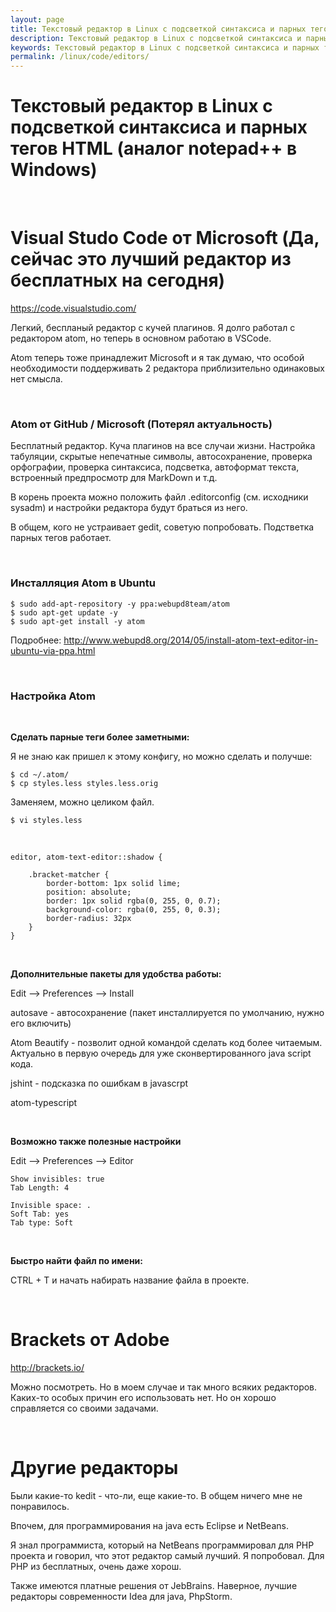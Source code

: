 ```yaml
---
layout: page
title: Текстовый редактор в Linux с подсветкой синтаксиса и парных тегов HTML (аналог notepad++ в Windows)
description: Текстовый редактор в Linux с подсветкой синтаксиса и парных тегов HTML (аналог notepad++ в Windows)
keywords: Текстовый редактор в Linux с подсветкой синтаксиса и парных тегов HTML (аналог notepad++ в Windows)
permalink: /linux/code/editors/
---
```


# Текстовый редактор в Linux с подсветкой синтаксиса и парных тегов HTML (аналог notepad++ в Windows)

<br/>

# Visual Studo Code от Microsoft (Да, сейчас это лучший редактор из бесплатных на сегодня)

https://code.visualstudio.com/

Легкий, беспланый редактор с кучей плагинов. Я долго работал с редактором atom, но теперь в основном работаю в VSCode.

Atom теперь тоже принадлежит Microsoft и я так думаю, что особой необходимости поддерживать 2 редактора приблизительно одинаковых нет смысла.

<br/>

### Atom от GitHub / Microsoft (Потерял актуальность)

Бесплатный редактор. Куча плагинов на все случаи жизни. Настройка табуляции, скрытые непечатные символы, автосохранение, проверка орфографии, проверка синтаксиса, подсветка, автоформат текста, встроенный предпросмотр для MarkDown и т.д.

В корень проекта можно положить файл .editorconfig (см. исходники sysadm) и настройки редактора будут браться из него.

В общем, кого не устраивает gedit, советую попробовать. Подстветка парных тегов работает.

<br/>

### Инсталляция Atom в Ubuntu

    $ sudo add-apt-repository -y ppa:webupd8team/atom
    $ sudo apt-get update -y
    $ sudo apt-get install -y atom

Подробнее:
http://www.webupd8.org/2014/05/install-atom-text-editor-in-ubuntu-via-ppa.html

<br/>

### Настройка Atom

<br/>

**Сделать парные теги более заметными:**

Я не знаю как пришел к этому конфигу, но можно сделать и получше:

    $ cd ~/.atom/
    $ cp styles.less styles.less.orig

Заменяем, можно целиком файл.

    $ vi styles.less

<br/>

    editor, atom-text-editor::shadow {

        .bracket-matcher {
            border-bottom: 1px solid lime;
            position: absolute;
            border: 1px solid rgba(0, 255, 0, 0.7);
            background-color: rgba(0, 255, 0, 0.3);
            border-radius: 32px
        }
    }

<br/>

**Дополнительные пакеты для удобства работы:**

Edit --> Preferences --> Install

autosave - автосохранение (пакет инсталлируется по умолчанию, нужно его включить)

Atom Beautify - позволит одной командой сделать код более читаемым. Актуально в первую очередь для уже сконвертированного java script кода.

jshint - подсказка по ошибкам в javascrpt

atom-typescript

<br/>

**Возможно также полезные настройки**

Edit --> Preferences --> Editor

    Show invisibles: true
    Tab Length: 4

    Invisible space: .
    Soft Tab: yes
    Tab type: Soft

<br/>

**Быстро найти файл по имени:**

CTRL + T и начать набирать название файла в проекте.

<br/>

# Brackets от Adobe

http://brackets.io/

Можно посмотреть. Но в моем случае и так много всяких редакторов. Каких-то особых причин его использовать нет. Но он хорошо справляется со своими задачами.

<br/>

# Другие редакторы

Были какие-то kedit - что-ли, еще какие-то. В общем ничего мне не понравилось.

Впочем, для программирования на java есть Eclipse и NetBeans.

Я знал программиста, который на NetBeans программировал для PHP проекта и говорил, что этот редактор самый лучший. Я попробовал. Для PHP из бесплатных, очень даже хорош.

Также имеются платные решения от JebBrains. Наверное, лучшие редакторы современности Idea для java, PhpStorm.
